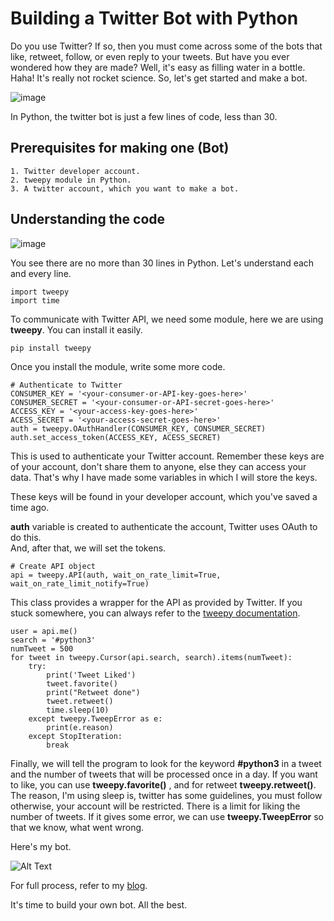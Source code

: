 # Building a Twitter Bot with Python

Do you use Twitter? If so, then you must come across some of the bots that like, retweet, follow, or even reply to your tweets. But have you ever wondered how they are made? Well, it's easy as filling water in a bottle. Haha! It's really not rocket science. So, let's get started and make a bot. 

![image](https://media.makeameme.org/created/bots-bots-9c4m68.jpg)

In Python, the twitter bot is just a few lines of code, less than 30. 

## Prerequisites for making one (Bot)
    1. Twitter developer account.
    2. tweepy module in Python.
    3. A twitter account, which you want to make a bot.

## Understanding the code

 ![image](https://dev-to-uploads.s3.amazonaws.com/i/6hwd9o5kt84jyjbiemos.png)

 
 You see there are no more than 30 lines in Python. Let's understand each and every line.  

```
import tweepy
import time
```
To communicate with Twitter API, we need some module, here we are using **tweepy**. You can install it easily.  
```
pip install tweepy
```

Once you install the module, write some more code.

```
# Authenticate to Twitter
CONSUMER_KEY = '<your-consumer-or-API-key-goes-here>'
CONSUMER_SECRET = '<your-consumer-or-API-secret-goes-here>'
ACCESS_KEY = '<your-access-key-goes-here>'
ACESS_SECRET = '<your-access-secret-goes-here>'
auth = tweepy.OAuthHandler(CONSUMER_KEY, CONSUMER_SECRET)
auth.set_access_token(ACCESS_KEY, ACESS_SECRET)
```

This is used to authenticate your Twitter account. Remember these keys are of your account, don't share them to anyone, else they can access your data. That's why I have made some variables in which I will store the keys.  

These keys will be found in your developer account, which you've saved a time ago.  

**auth** variable is created to authenticate the account, Twitter uses OAuth to do this.  
And, after that, we will set the tokens.  

```
# Create API object
api = tweepy.API(auth, wait_on_rate_limit=True, wait_on_rate_limit_notify=True)
```  

This class provides a wrapper for the API as provided by Twitter. If you stuck somewhere, you can always refer to the [tweepy documentation](http://docs.tweepy.org/en/latest/).  

```
user = api.me()
search = '#python3'
numTweet = 500
for tweet in tweepy.Cursor(api.search, search).items(numTweet):
    try:
        print('Tweet Liked')
        tweet.favorite()
        print("Retweet done")
        tweet.retweet()
        time.sleep(10)
    except tweepy.TweepError as e:
        print(e.reason)
    except StopIteration:
        break
```
Finally, we will tell the program to look for the keyword **#python3** in a tweet and the number of tweets that will be processed once in a day. If you want to like, you can use **tweepy.favorite()** , and for retweet **tweepy.retweet()**. 
The reason, I'm using sleep is, twitter has some guidelines, you must follow otherwise, your account will be restricted. There is a limit for liking the number of tweets. If it gives some error, we can use **tweepy.TweepError** so that we know, what went wrong.  

Here's my bot.  

![Alt Text](https://dev-to-uploads.s3.amazonaws.com/i/yv731bysoy4jscv8cz5w.png) 

For full process, refer to my [blog](https://dev.to/seema1711/making-a-twitter-bot-with-python-3ld7).

It's time to build your own bot. 
All the best. 




